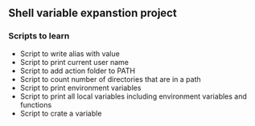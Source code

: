 ## Shell variable expanstion project
### Scripts to learn
* Script to write  alias with value
* Script to print current user name
* Script to add action folder to PATH
* Script to count number of directories that are in a path
* Script to print environment variables
* Script to print all local variables including environment variables and functions
* Script to crate a variable
